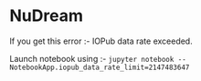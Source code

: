 # NuDream

If you get this error :- IOPub data rate exceeded.

Launch notebook using :- `jupyter notebook --NotebookApp.iopub_data_rate_limit=2147483647`

